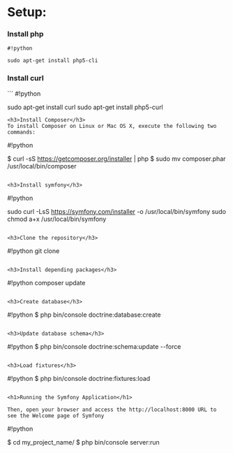 <h1>Setup:</h1>


<h3>Install php</h3>

```
#!python

sudo apt-get install php5-cli

```
<h3>Install curl</h3>
```
#!python

sudo apt-get install curl
sudo apt-get install php5-curl

```
<h3>Install Composer</h3>
To install Composer on Linux or Mac OS X, execute the following two commands:
```
#!python

$ curl -sS https://getcomposer.org/installer | php
$ sudo mv composer.phar /usr/local/bin/composer

```

<h3>Install symfony</h3>
```
#!python

sudo curl -LsS https://symfony.com/installer -o /usr/local/bin/symfony
sudo chmod a+x /usr/local/bin/symfony
```

<h3>Clone the repository</h3>
```
#!python
git clone <url-to-the-repo>
```

<h3>Install depending packages</h3>
```
#!python
composer update
```

<h3>Create database</h3>
```
#!python
$ php bin/console doctrine:database:create
```

<h3>Update database schema</h3>
```
#!python
$ php bin/console doctrine:schema:update --force
```

<h3>Load fixtures</h3>
```
#!python
$ php bin/console doctrine:fixtures:load
```

<h1>Running the Symfony Application</h1>

Then, open your browser and access the http://localhost:8000 URL to see the Welcome page of Symfony
```
#!python

$ cd my_project_name/
$ php bin/console server:run <optional IP>
```

